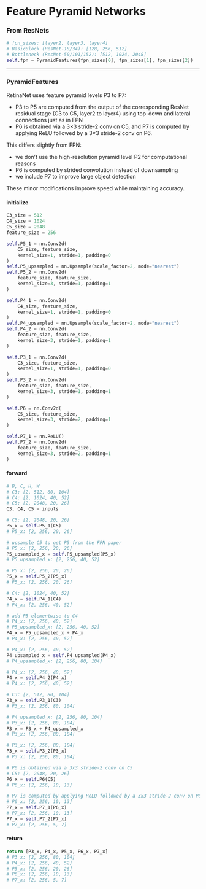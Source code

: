 # Feature Pyramid Networks

### From ResNets

```python
# fpn_sizes: [layer2, layer3, layer4]
# BasicBlock (ResNet-18/34): [128, 256, 512]
# Bottleneck (ResNet-50/101/152): [512, 1024, 2048]
self.fpn = PyramidFeatures(fpn_sizes[0], fpn_sizes[1], fpn_sizes[2])
```

---

### PyramidFeatures

RetinaNet uses feature pyramid levels P3 to P7:

- P3 to P5 are computed from the output of the corresponding ResNet residual stage (C3 to C5, layer2 to layer4) using top-down and lateral connections just as in FPN
- P6 is obtained via a 3×3 stride-2 conv on C5, and P7 is computed by applying ReLU followed by a 3×3 stride-2 conv on P6. 

This differs slightly from FPN: 

- we don’t use the high-resolution pyramid level P2 for computational reasons
- P6 is computed by strided convolution instead of downsampling
- we include P7 to improve large object detection

These minor modifications improve speed while maintaining accuracy.

#### initialize

```python
C3_size = 512 
C4_size = 1024
C5_size = 2048
feature_size = 256

self.P5_1 = nn.Conv2d(
    C5_size, feature_size, 
    kernel_size=1, stride=1, padding=0
)
self.P5_upsampled = nn.Upsample(scale_factor=2, mode="nearest")
self.P5_2 = nn.Conv2d(
    feature_size, feature_size, 
    kernel_size=3, stride=1, padding=1
)

self.P4_1 = nn.Conv2d(
    C4_size, feature_size, 
    kernel_size=1, stride=1, padding=0
)
self.P4_upsampled = nn.Upsample(scale_factor=2, mode="nearest")
self.P4_2 = nn.Conv2d(
    feature_size, feature_size, 
    kernel_size=3, stride=1, padding=1
)

self.P3_1 = nn.Conv2d(
    C3_size, feature_size, 
    kernel_size=1, stride=1, padding=0
)
self.P3_2 = nn.Conv2d(
    feature_size, feature_size, 
    kernel_size=3, stride=1, padding=1
)

self.P6 = nn.Conv2d(
    C5_size, feature_size, 
    kernel_size=3, stride=2, padding=1
)

self.P7_1 = nn.ReLU()
self.P7_2 = nn.Conv2d(
    feature_size, feature_size, 
    kernel_size=3, stride=2, padding=1
)
```

#### forward

```python
# B, C, H, W
# C3: [2, 512, 80, 104]
# C4: [2, 1024, 40, 52]
# C5: [2, 2048, 20, 26]
C3, C4, C5 = inputs

# C5: [2, 2048, 20, 26]
P5_x = self.P5_1(C5)
# P5_x: [2, 256, 20, 26]

# upsample C5 to get P5 from the FPN paper
# P5_x: [2, 256, 20, 26]
P5_upsampled_x = self.P5_upsampled(P5_x)
# P5_upsampled_x: [2, 256, 40, 52]

# P5_x: [2, 256, 20, 26]
P5_x = self.P5_2(P5_x)
# P5_x: [2, 256, 20, 26]

# C4: [2, 1024, 40, 52]
P4_x = self.P4_1(C4)
# P4_x: [2, 256, 40, 52]

# add P5 elementwise to C4
# P4_x: [2, 256, 40, 52]
# P5_upsampled_x: [2, 256, 40, 52]
P4_x = P5_upsampled_x + P4_x
# P4_x: [2, 256, 40, 52]

# P4_x: [2, 256, 40, 52]
P4_upsampled_x = self.P4_upsampled(P4_x)
# P4_upsampled_x: [2, 256, 80, 104]

# P4_x: [2, 256, 40, 52]
P4_x = self.P4_2(P4_x)
# P4_x: [2, 256, 40, 52]

# C3: [2, 512, 80, 104]
P3_x = self.P3_1(C3)
# P3_x: [2, 256, 80, 104]

# P4_upsampled_x: [2, 256, 80, 104]
# P3_x: [2, 256, 80, 104]
P3_x = P3_x + P4_upsampled_x
# P3_x: [2, 256, 80, 104]

# P3_x: [2, 256, 80, 104]
P3_x = self.P3_2(P3_x)
# P3_x: [2, 256, 80, 104]

# P6 is obtained via a 3x3 stride-2 conv on C5
# C5: [2, 2048, 20, 26]
P6_x = self.P6(C5)
# P6_x: [2, 256, 10, 13]

# P7 is computed by applying ReLU followed by a 3x3 stride-2 conv on P6
# P6_x: [2, 256, 10, 13]
P7_x = self.P7_1(P6_x)
# P7_x: [2, 256, 10, 13]
P7_x = self.P7_2(P7_x)
# P7_x: [2, 256, 5, 7]
```

#### return

```python
return [P3_x, P4_x, P5_x, P6_x, P7_x]
# P3_x: [2, 256, 80, 104]
# P4_x: [2, 256, 40, 52]
# P5_x: [2, 256, 20, 26]
# P6_x: [2, 256, 10, 13]
# P7_x: [2, 256, 5, 7]
```

